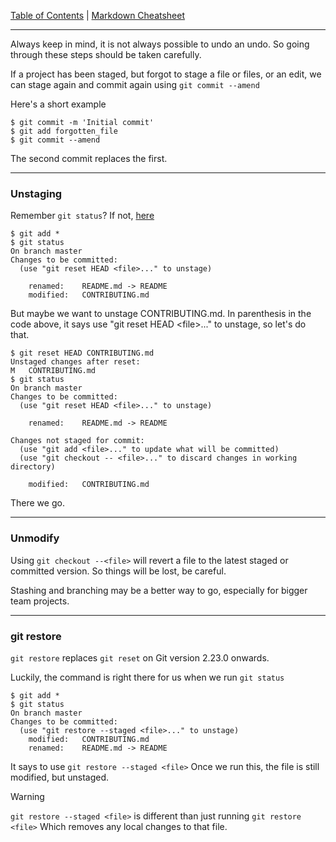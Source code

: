 [Table of Contents](../README.md) | [Markdown Cheatsheet](/Markdown%20Cheatsheet.md)
___

Always keep in mind, it is not always possible to undo an undo. So going through these steps should be taken carefully.

If a project has been staged, but forgot to stage a file or files, or an edit, we can stage again and commit again using 
`git commit --amend`

Here's a short example
```console
$ git commit -m 'Initial commit'
$ git add forgotten_file
$ git commit --amend
```

The second commit replaces the first.
___

### Unstaging

Remember `git status`? If not, [here](./git-started.md#git%20status)

```console
$ git add *
$ git status
On branch master
Changes to be committed:
  (use "git reset HEAD <file>..." to unstage)

    renamed:    README.md -> README
    modified:   CONTRIBUTING.md
```

But maybe we want to unstage CONTRIBUTING.md. In parenthesis in the code above, it says use "git reset HEAD \<file\>..." to unstage, so let's do that.

```console
$ git reset HEAD CONTRIBUTING.md
Unstaged changes after reset:
M	CONTRIBUTING.md
$ git status
On branch master
Changes to be committed:
  (use "git reset HEAD <file>..." to unstage)

    renamed:    README.md -> README

Changes not staged for commit:
  (use "git add <file>..." to update what will be committed)
  (use "git checkout -- <file>..." to discard changes in working directory)

    modified:   CONTRIBUTING.md
```

There we go.

____

### Unmodify

Using `git checkout --<file>` will revert a file to the latest staged or committed version. So things will be lost, be careful.

Stashing and branching may be a better way to go, especially for bigger team projects.

___
### git restore

`git restore` replaces `git reset` on Git version 2.23.0 onwards.

Luckily, the command is right there for us when we run `git status`
```console
$ git add *
$ git status
On branch master
Changes to be committed:
  (use "git restore --staged <file>..." to unstage)
	modified:   CONTRIBUTING.md
	renamed:    README.md -> README
```

It says to use `git restore --staged <file>`
Once we run this, the file is still modified, but unstaged.

> [!WARNING]
> `git restore --staged <file>` is different than just running `git restore <file>`
> Which removes any local changes to that file.




